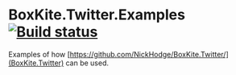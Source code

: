 BoxKite.Twitter.Examples [![Build status](https://ci.appveyor.com/api/projects/status/72u2sb66q4kd9oks/branch/master?svg=true)](https://ci.appveyor.com/project/ghuntley/boxkite-twitter-examples/branch/master)
========================

Examples of how [https://github.com/NickHodge/BoxKite.Twitter/](BoxKite.Twitter) can be used.
